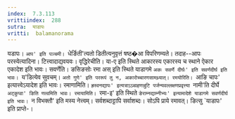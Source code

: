 ```yaml
---
index:  7.3.113
vrittiindex:  288
sutra:  याडापः
vritti:  balamanorama 
---
```


यडापः। `आप' इति पञ्चमी। `धेर्ङिती'त्यतो डितीत्यनुवृत्तं षष्ठ�आ विपरिणम्यते। तदाह--आपः परस्येत्यादिना। टित्त्वादाद्यवयवः। वृद्धिरेचीति। या-ए इति स्थिते आकारस्य एकारस्य च स्थाने ऐकार एकादेश इति भावः। सवर्णेति। ङसिङसोः रमा अस् इति स्थिते याडागमे `अकः सवर्णे दीर्घः' इति सवर्णदीर्घ इति भावः। `य'डित्येव सुवचम्। `अतो गुणे' इति पररूपं तु न, अकारोच्चारणसामथ्र्यात्। रमयोरिति। `आङि चापः' इत्यात्त्वेऽयादेश इति भावः। रमाणामिति। `ह्रस्वनद्यापः' इत्यत्राऽऽब्ग्रहणन्नुटि पर्जन्यवल्लक्षणप्रवृत्त्या `नामी'ति दीर्घे `अट्कुप्वा' ङिति णत्वमिति भावः। रमायामिति। `रमा-इ' इति स्थिते `ङेराम्नद्याम्नीभ्यः' इत्यामादेशे याडागमे सवर्णदीर्घ इति भावः। `न विभक्तौ' इति मस्य नेत्त्वम्। सर्वशब्दाट्टापि सर्वाशब्दः। सोऽपि प्राये रमावत्। ङित्सु `याडापः' इति प्राप्ते-।

